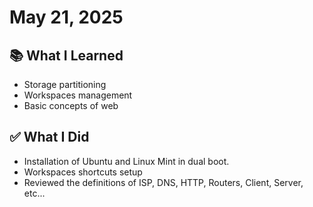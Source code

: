 # May 21, 2025

## 📚 What I Learned
- Storage partitioning
- Workspaces management
- Basic concepts of web

## ✅ What I Did
- Installation of Ubuntu and Linux Mint in dual boot.
- Workspaces shortcuts setup 
- Reviewed the definitions of ISP, DNS, HTTP, Routers, Client, Server, etc...
